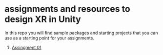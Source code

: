 # assignments and resources to design XR in Unity

In this repo you will find sample packages and starting projects that you can use as a starting point for your assignments.

1. [Assingment 01](https://github.com/XR-learning/assignments/edit/master/Assignment_01)
